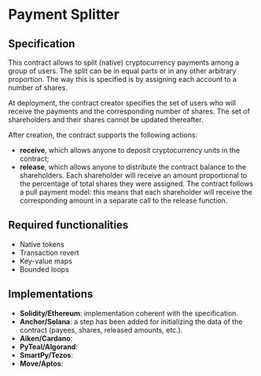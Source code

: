 # Payment Splitter

## Specification

This contract allows to split (native) cryptocurrency payments among a group of users. The split can be in equal parts or in any other arbitrary proportion. The way this is specified is by assigning each account to a number of shares. 

At deployment, the contract creator specifies the set of users who will receive the payments and the corresponding number of shares. The set of shareholders and their shares cannot be updated thereafter. 

After creation, the contract supports the following actions:
- **receive**, which allows anyone to deposit cryptocurrency units in the contract;
- **release**, which allows anyone to distribute the contract balance to the shareholders. Each shareholder will receive an amount proportional to the percentage of total shares they were assigned. The contract follows a pull payment model: this means that each shareholder will receive the corresponding amount in a separate call to the release function.

## Required functionalities

- Native tokens
- Transaction revert
- Key-value maps
- Bounded loops

## Implementations

- **Solidity/Ethereum**: implementation coherent with the specification.
- **Anchor/Solana**: a step has been added for initializing the data of the contract (payees, shares, released amounts, etc.). 
- **Aiken/Cardano**:
- **PyTeal/Algorand**:
- **SmartPy/Tezos**:
- **Move/Aptos**:
